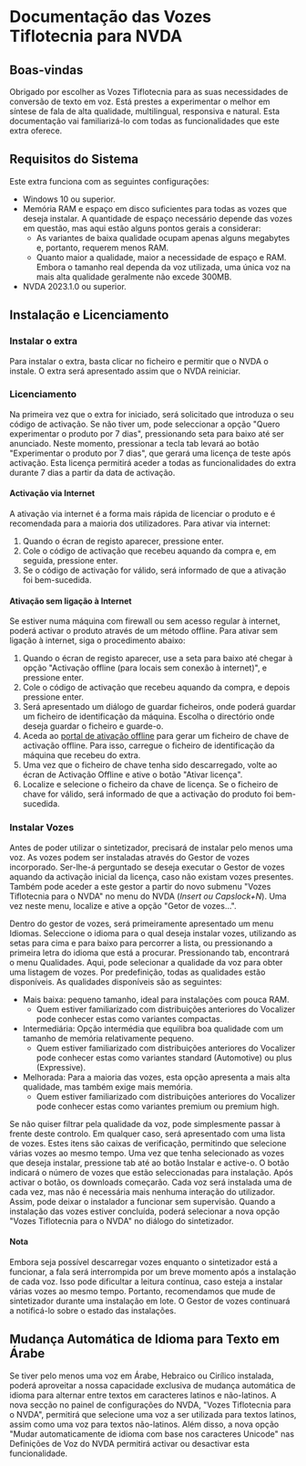 # Documentação das Vozes Tiflotecnia para NVDA

## Boas-vindas

Obrigado por escolher as Vozes Tiflotecnia para as suas necessidades de conversão de texto em voz. Está prestes a experimentar o melhor em síntese de fala de alta qualidade, multilingual, responsiva e natural. Esta documentação vai familiarizá-lo com todas as funcionalidades que este extra oferece.

## Requisitos do Sistema

Este extra funciona com as seguintes configurações:
* Windows 10 ou superior.
* Memória RAM e espaço em disco suficientes para todas as vozes que deseja instalar. A quantidade de espaço necessário depende das vozes em questão, mas aqui estão alguns pontos gerais a considerar:
	* As variantes de baixa qualidade ocupam apenas alguns megabytes e, portanto, requerem menos RAM.
	* Quanto maior a qualidade, maior a necessidade de espaço e RAM. Embora o tamanho real dependa da voz utilizada, uma única voz na mais alta qualidade geralmente não excede 300MB.
* NVDA 2023.1.0 ou superior.

## Instalação e Licenciamento

### Instalar o extra

Para instalar o extra, basta clicar no ficheiro e permitir que o NVDA o instale. O extra será apresentado assim que o NVDA reiniciar.

### Licenciamento

Na primeira vez que o extra for iniciado, será solicitado que introduza o seu código de activação. Se não tiver um, pode seleccionar  a opção "Quero experimentar o produto por 7 dias", pressionando seta para baixo até ser anunciado. Neste momento, pressionar a tecla tab levará ao botão "Experimentar o produto por 7 dias", que gerará uma licença de teste após activação. Esta licença permitirá aceder a todas as funcionalidades do extra durante 7 dias a partir da data de activação.

#### Activação via Internet

A ativação via internet é a forma mais rápida de licenciar o produto e é recomendada para a maioria dos utilizadores. Para ativar via internet:
1. Quando o écran de registo aparecer, pressione enter.
1. Cole o código de activação que recebeu aquando da compra e, em seguida, pressione enter.
1. Se  o código de activação for válido, será informado de que a ativação foi bem-sucedida.

#### Ativação sem ligação à Internet

Se estiver numa máquina com firewall ou sem acesso regular à internet, poderá activar o produto através de um método offline. Para ativar sem ligação à internet, siga o procedimento abaixo:
1. Quando o écran de registo aparecer, use a seta para baixo até chegar à opção "Activação offline (para locais sem conexão à internet)", e pressione enter.
1. Cole o código de activação que recebeu aquando da compra, e depois pressione enter.
1. Será apresentado um diálogo de guardar ficheiros, onde poderá guardar um ficheiro de identificação da máquina. Escolha o directório onde deseja guardar o ficheiro e guarde-o.
1. Aceda ao [portal de ativação offline](https://activate.accessmind.net) para gerar um ficheiro de chave de activação offline. Para isso, carregue o ficheiro de identificação da máquina que recebeu do extra.
1. Uma vez que o ficheiro de chave tenha sido descarregado, volte ao écran de Activação Offline e ative o botão "Ativar licença".
1. Localize e selecione o ficheiro da chave de licença. Se o ficheiro de chave for válido, será informado de que a activação do produto foi bem-sucedida.

### Instalar Vozes

Antes de poder utilizar o sintetizador, precisará de instalar pelo menos uma voz. As vozes podem ser instaladas através do Gestor de vozes incorporado. Ser-lhe-á perguntado se deseja executar o Gestor de vozes aquando da activação inicial da licença, caso não existam vozes presentes. Também pode aceder a este gestor a partir do novo submenu "Vozes Tiflotecnia para o NVDA" no menu do NVDA (*Insert ou Capslock+N*). Uma vez neste menu, localize e ative a opção "Getor de vozes...".

Dentro do gestor de vozes, será primeiramente apresentado um menu Idiomas. Seleccione o idioma para o qual deseja instalar vozes, utilizando as setas para cima e para baixo para percorrer a lista, ou pressionando a primeira letra do idioma que está a procurar. Pressionando tab, encontrará o menu Qualidades. Aqui, pode selecionar a qualidade da voz para obter uma listagem de vozes. Por predefinição, todas as qualidades estão disponíveis. As qualidades disponíveis são as seguintes:
* Mais baixa: pequeno tamanho, ideal para instalações com pouca RAM.
    * Quem estiver familiarizado com distribuições anteriores do Vocalizer pode conhecer estas como variantes compactas.
* Intermediária: Opção intermédia que equilibra boa qualidade com um tamanho de memória relativamente pequeno.
    * Quem estiver familiarizado com distribuições anteriores do Vocalizer pode conhecer estas como variantes standard (Automotive) ou plus (Expressive).
* Melhorada: Para a maioria das vozes, esta opção apresenta a mais alta qualidade, mas também exige mais memória.
    * Quem estiver familiarizado com distribuições anteriores do Vocalizer pode conhecer estas como variantes premium ou premium high.

Se não quiser filtrar pela qualidade da voz, pode simplesmente passar à frente deste controlo. Em qualquer caso, será apresentado com uma lista de vozes. Estes itens são caixas de verificação, permitindo que selecione várias vozes ao mesmo tempo. Uma vez que tenha selecionado as vozes que deseja instalar, pressione tab até ao botão Instalar e active-o. O botão indicará o número de vozes que estão seleccionadas para instalação. Após activar o botão, os downloads começarão. Cada voz será instalada uma de cada vez, mas não é necessária mais nenhuma interação do utilizador. Assim, pode deixar o instalador a funcionar sem supervisão. Quando a instalação das vozes estiver concluída, poderá selecionar a nova opção "Vozes Tiflotecnia para o NVDA" no diálogo do sintetizador.

#### Nota

Embora seja possível descarregar vozes enquanto o sintetizador está a funcionar, a fala será interrompida por um breve momento após a instalação de cada voz. Isso pode dificultar a leitura contínua, caso esteja a instalar várias vozes ao mesmo tempo. Portanto, recomendamos que mude de sintetizador durante uma instalação em lote. O Gestor de vozes continuará a notificá-lo sobre o estado das instalações.

## Mudança Automática de Idioma para Texto em Árabe

Se tiver pelo menos uma voz em Árabe, Hebraico ou Cirílico instalada, poderá aproveitar a nossa capacidade exclusiva de mudança automática de idioma para alternar entre textos em caracteres latinos e não-latinos. A nova secção no painel de configurações do NVDA, "Vozes Tiflotecnia para o NVDA", permitirá que selecione uma voz a ser utilizada para textos latinos, assim como uma voz para textos não-latinos. Além disso, a nova opção "Mudar automaticamente de idioma com base nos caracteres Unicode" nas Definições de Voz do NVDA permitirá activar ou desactivar esta funcionalidade.

